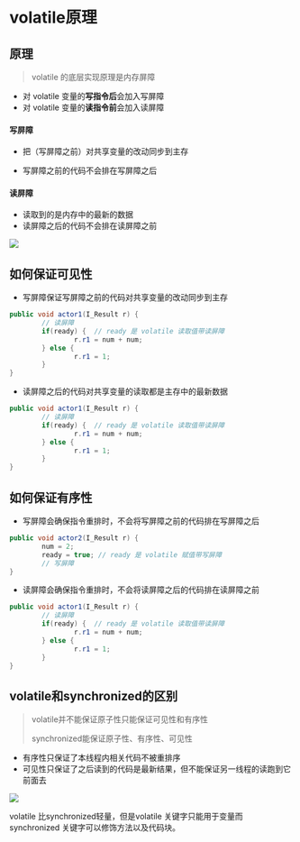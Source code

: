 # volatile原理

## 原理

> volatile 的底层实现原理是内存屏障

- 对 volatile 变量的**写指令后**会加入写屏障
- 对 volatile 变量的**读指令前**会加入读屏障

#### 写屏障

- 把（写屏障之前）对共享变量的改动同步到主存

- 写屏障之前的代码不会排在写屏障之后

#### 读屏障

- 读取到的是内存中的最新的数据
- 读屏障之后的代码不会排在读屏障之前

![](https://cdn.jsdelivr.net/gh/mouweng/FigureBed/img/202204051340073.jpeg)

## 如何保证可见性

- 写屏障保证写屏障之前的代码对共享变量的改动同步到主存

```java
public void actor1(I_Result r) { 
		// 读屏障
		if(ready) {  // ready 是 volatile 读取值带读屏障 
				r.r1 = num + num; 
		} else {
				r.r1 = 1; 
		}
}
```

- 读屏障之后的代码对共享变量的读取都是主存中的最新数据

```java
public void actor1(I_Result r) { 
		// 读屏障
		if(ready) {  // ready 是 volatile 读取值带读屏障 
				r.r1 = num + num; 
		} else {
				r.r1 = 1; 
		}
}
```

## 如何保证有序性

- 写屏障会确保指令重排时，不会将写屏障之前的代码排在写屏障之后

```java
public void actor2(I_Result r) { 
		num = 2;
		ready = true; // ready 是 volatile 赋值带写屏障
		// 写屏障 
}
```

- 读屏障会确保指令重排时，不会将读屏障之后的代码排在读屏障之前

```java
public void actor1(I_Result r) { 
		// 读屏障
		if(ready) {  // ready 是 volatile 读取值带读屏障 
				r.r1 = num + num; 
		} else {
				r.r1 = 1; 
		}
}
```

## volatile和synchronized的区别

> volatile并不能保证原子性只能保证可见性和有序性
>
> synchronized能保证原子性、有序性、可见性

- 有序性只保证了本线程内相关代码不被重排序
- 可见性只保证了之后读到的代码是最新结果，但不能保证另一线程的读跑到它前面去

![](https://cdn.jsdelivr.net/gh/mouweng/FigureBed/img/202204051335688.jpg)

volatile 比synchronized轻量，但是volatile 关键字只能用于变量而 synchronized 关键字可以修饰方法以及代码块。

